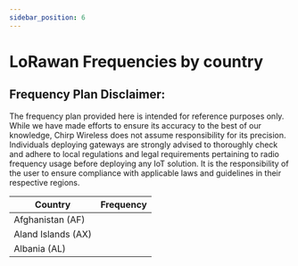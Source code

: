 ```yaml
---
sidebar_position: 6
---
```


# LoRawan Frequencies by country

## Frequency Plan Disclaimer:
The frequency plan provided here is intended for reference purposes only. While we have made efforts to ensure its accuracy to the best of our knowledge, Chirp Wireless does not assume responsibility for its precision. Individuals deploying gateways are strongly advised to thoroughly check and adhere to local regulations and legal requirements pertaining to radio frequency usage before deploying any IoT solution. It is the responsibility of the user to ensure compliance with applicable laws and guidelines in their respective regions.

| Country      | Frequency |
| ----------- | ----------- |
| Afghanistan (AF)      |        |
| Aland Islands (AX)  |        |
| Albania (AL)  |        |  |        |
